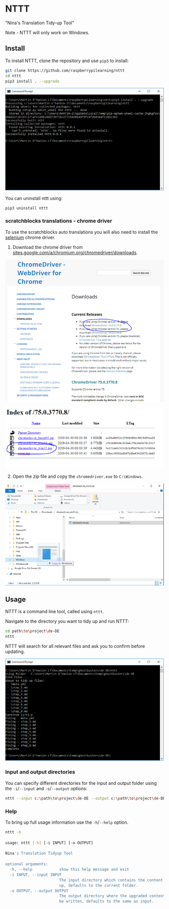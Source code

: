 # NTTT

"Nina's Translation Tidy-up Tool"

Note - NTTT will only work on Windows.

## Install

To install NTTT, clone the repository and use `pip3` to install:

```bash
git clone https://github.com/raspberrypilearning/nttt
cd nttt
pip3 install . --upgrade
```

![install nttt](images/install_nttt.png)

You can uninstall nttt using:

```bash
pip3 uninstall nttt
```

### scratchblocks translations - chrome driver

To use the scratchblocks auto translations you will also need to install the [selenium](https://pypi.org/project/selenium/) chrome driver.

1. Download the chrome driver from [sites.google.com/a/chromium.org/chromedriver/downloads](https://sites.google.com/a/chromium.org/chromedriver/downloads).

![chrome driver](images/chrome_driver1.png)

![chrome driver](images/chrome_driver2.png)

2. Open the zip file and copy the `chromedriver.exe` to `C:\Windows`.

![chrome driver](images/chrome_driver3.png)

## Usage

NTTT is a command line tool, called using `nttt`.

Navigate to the directory you want to tidy up and run NTTT:

```bash
cd path\to\project\de-DE
nttt
```

NTTT will search for all relevant files and ask you to confirm before updating.

![run nttt](images/run_nttt.png)


### Input and output directories

You can specify different directories for the input and output folder using the `-i`/`--input` and `-o`/`--output` options:

```bash
nttt --input c:\path\to\project\de-DE --output c:\path\to\project\de-DE-tidy
```

### Help

To bring up full usage information use the `-h`/`--help` option.

```bash
nttt -h

usage: nttt [-h] [-i INPUT] [-o OUTPUT]

Nina's Translation Tidyup Tool

optional arguments:
  -h, --help            show this help message and exit
  -i INPUT, --input INPUT
                        The input directory which contains the content to tidy
                        up, defaults to the current folder.
  -o OUTPUT, --output OUTPUT
                        The output directory where the upgraded content should
                        be written, defaults to the same as input.
```
